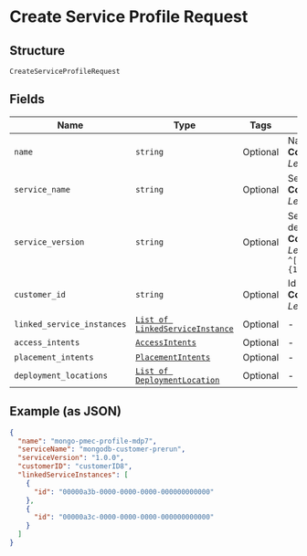 
# Create Service Profile Request

## Structure

`CreateServiceProfileRequest`

## Fields

| Name | Type | Tags | Description |
|  --- | --- | --- | --- |
| `name` | `string` | Optional | Name for a service profile.<br>**Constraints**: *Maximum Length*: `500`, *Pattern*: `^(.*)$` |
| `service_name` | `string` | Optional | Service being deployed.<br>**Constraints**: *Maximum Length*: `500`, *Pattern*: `^(.*)$` |
| `service_version` | `string` | Optional | Service version being deployed.<br>**Constraints**: *Maximum Length*: `64`, *Pattern*: `^[\w\d_\.\#\$\%\|^\&\*\@\!\-]{1,64}$` |
| `customer_id` | `string` | Optional | Id of particular customer.<br>**Constraints**: *Maximum Length*: `500`, *Pattern*: `^(.*)$` |
| `linked_service_instances` | [`List of LinkedServiceInstance`](../../doc/models/linked-service-instance.md) | Optional | - |
| `access_intents` | [`AccessIntents`](../../doc/models/access-intents.md) | Optional | - |
| `placement_intents` | [`PlacementIntents`](../../doc/models/placement-intents.md) | Optional | - |
| `deployment_locations` | [`List of DeploymentLocation`](../../doc/models/deployment-location.md) | Optional | - |

## Example (as JSON)

```json
{
  "name": "mongo-pmec-profile-mdp7",
  "serviceName": "mongodb-customer-prerun",
  "serviceVersion": "1.0.0",
  "customerID": "customerID8",
  "linkedServiceInstances": [
    {
      "id": "00000a3b-0000-0000-0000-000000000000"
    },
    {
      "id": "00000a3c-0000-0000-0000-000000000000"
    }
  ]
}
```

